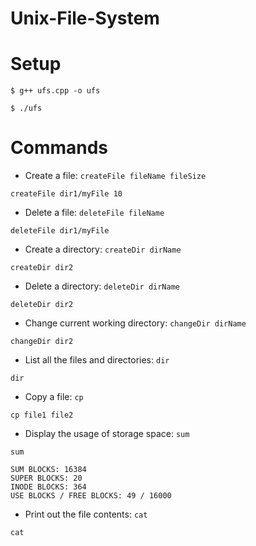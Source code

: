 # Unix-File-System

# Setup
```shell
$ g++ ufs.cpp -o ufs

$ ./ufs
```

# Commands
- Create a file: `createFile fileName fileSize`
```shell
createFile dir1/myFile 10
```
- Delete a file: `deleteFile fileName`
```shell
deleteFile dir1/myFile
```
- Create a directory: `createDir dirName`
```shell
createDir dir2
```
- Delete a directory: `deleteDir dirName`
```shell
deleteDir dir2
```
- Change current working directory: `changeDir dirName`
```shell
changeDir dir2
```
- List all the files and directories: `dir`
```shell
dir
```
- Copy a file: `cp`
```shell
cp file1 file2
```

- Display the usage of storage space: `sum`
```shell
sum

SUM BLOCKS: 16384
SUPER BLOCKS: 20
INODE BLOCKS: 364
USE BLOCKS / FREE BLOCKS: 49 / 16000
```
- Print out the file contents: `cat`
```shell
cat
```
